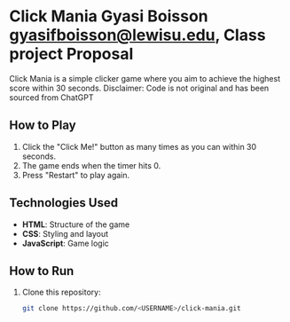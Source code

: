 # Click Mania Gyasi Boisson gyasifboisson@lewisu.edu, Class project Proposal

Click Mania is a simple clicker game where you aim to achieve the highest score within 30 seconds.
Disclaimer: Code is not original and has been sourced from ChatGPT
## How to Play
1. Click the "Click Me!" button as many times as you can within 30 seconds.
2. The game ends when the timer hits 0.
3. Press "Restart" to play again.

## Technologies Used
- **HTML**: Structure of the game
- **CSS**: Styling and layout
- **JavaScript**: Game logic

## How to Run
1. Clone this repository:
   ```bash
   git clone https://github.com/<USERNAME>/click-mania.git
